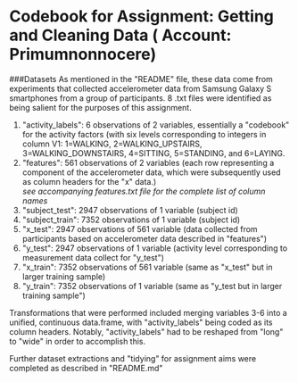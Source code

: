 Codebook for Assignment: Getting and Cleaning Data ( Account: Primumnonnocere)
================


###Datasets
As mentioned in the "README" file, these data come from experiments that collected accelerometer data from Samsung Galaxy S smartphones from a group of participants.
8 .txt files were identified as being salient for the purposes of this assignment. 

1. "activity_labels": 6 observations of 2 variables, essentially a "codebook" for the activity factors (with six levels corresponding to integers in column V1: 1=WALKING, 2=WALKING_UPSTAIRS, 3=WALKING_DOWNSTAIRS, 4=SITTING, 5=STANDING, and 6=LAYING.  
2. "features": 561 observations of 2 variables (each row representing a component of the accelerometer data, which were subsequently used as column headers for the "x" data.)  
*see accompanying features.txt file for the complete list of column names*
3. "subject_test": 2947 observations of 1 variable (subject id)  
4. "subject_train": 7352 observations of 1 variable (subject id)  
5. "x_test": 2947 observations of 561 variable (data collected from participants based on accelerometer data described in "features")  
6. "y_test": 2947 observations of 1 variable (activity level corresponding to measurement data collect for "y_test")  
7. "x_train": 7352 observations of 561 variable (same as "x_test" but in larger training sample)  
8. "y_train": 7352 observations of 1 variable (same as "y_test but in larger training sample")  

Transformations that were performed included merging variables 3-6 into a unified, continuous data.frame, with "activity_labels" being coded as its column headers. Notably, "activity_labels" had to be reshaped from "long" to "wide" in order to accomplish this.

Further dataset extractions and "tidying" for assignment aims were completed as described in "README.md"
